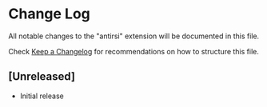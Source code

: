 # Change Log

All notable changes to the "antirsi" extension will be documented in this file.

Check [Keep a Changelog](http://keepachangelog.com/) for recommendations on how to structure this file.

## [Unreleased]

- Initial release